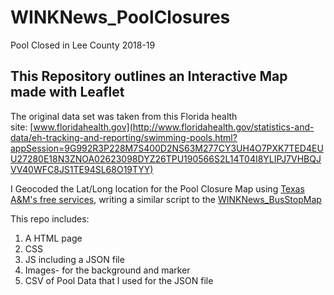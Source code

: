# WINKNews_PoolClosures
Pool Closed in Lee County 2018-19

## This Repository outlines an Interactive Map made with Leaflet

The original data set was taken from this Florida health site: [www.floridahealth.gov](http://www.floridahealth.gov/statistics-and-data/eh-tracking-and-reporting/swimming-pools.html?appSession=9G992R3P228M7S400D2NS63M277CY3UH4O7PXK7TED4EUU27280E18N3ZNOA02623098DYZ26TPU190566S2L14T04I8YLIPJ7VHBQJVV40WFC8JS1TE94SL68O19TYY)

I Geocoded the Lat/Long location for the Pool Closure Map using [Texas A&M's free services](https://geoservices.tamu.edu/), writing a similar script to the [WINKNews_BusStopMap](https://github.com/DaphnaKrause/WINKNews_BusStopMap)

This repo includes:

1. A HTML page
2. CSS
3. JS including a JSON file
4. Images- for the background and marker
5. CSV of Pool Data that I used for the JSON file

